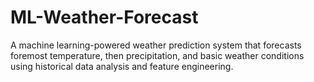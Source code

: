 # ML-Weather-Forecast
A machine learning-powered weather prediction system that forecasts foremost temperature, then precipitation, and basic weather conditions using historical data analysis and feature engineering.
